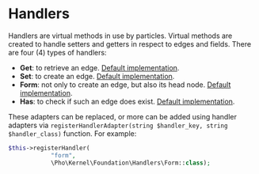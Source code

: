 # Handlers

Handlers are virtual methods in use by particles. Virtual methods are created to handle setters and getters in respect to edges and fields. There are four (4) types of handlers:

* **Get**: to retrieve an edge. [Default implementation](https://github.com/phonetworks/pho-framework/blob/master/src/Pho/Framework/Handlers/Get.php).
* **Set**: to create an edge. [Default implementation](https://github.com/phonetworks/pho-framework/blob/master/src/Pho/Framework/Handlers/Set.php).
* **Form**: not only to create an edge, but also its head node. [Default implementation](https://github.com/phonetworks/pho-framework/blob/master/src/Pho/Framework/Handlers/Form.php).
* **Has**: to check if such an edge does exist. [Default implementation](https://github.com/phonetworks/pho-framework/blob/master/src/Pho/Framework/Handlers/Has.php).

These adapters can be replaced, or more can be added using handler adapters via ```registerHandlerAdapter(string $handler_key, string $handler_class)``` function. For example:

```php
$this->registerHandler(
            "form",
            \Pho\Kernel\Foundation\Handlers\Form::class);
```
